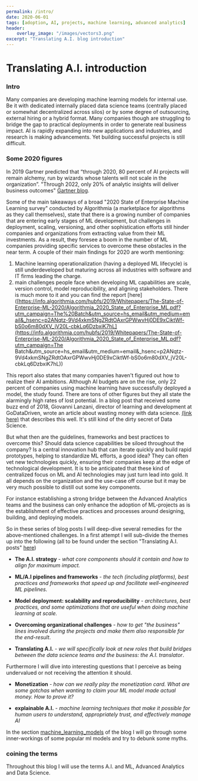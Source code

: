 ```yaml
---
permalink: /intro/
date: 2020-06-01
tags: [adoption, AI, projects, machine learning, advanced analytics]
header:
    overlay_image: "/images/vectors3.png"
excerpt: "Translating A.I. blog introduction"
---
```


# Translating A.I. introduction

### Intro

Many companies are developing machine learning models for internal use. Be it with dedicated internally placed data science teams (centrally placed or somewhat decentralized across silos) or by some degree of outsourcing, external hiring or a hybrid format. Many companies though are struggling to bridge the gap to practical deployments in order to generate real business impact. AI is rapidly expanding into new applications and industries, and research is making advancements. Yet building successful projects is still difficult. 

### Some 2020 figures

In 2019 Gartner predicted that “through 2020, 80 percent of AI projects will remain alchemy, run by wizards whose talents will not scale in the organization”. "Through 2022, only 20% of analytic insights will deliver business outcomes" [Gartner blog](https://blogs.gartner.com/andrew_white/2019/01/03/our-top-data-and-analytics-predicts-for-2019/). 

Some of the main takeaways of a broad "2020 State of Enterprise Machine Learning survey" conducted by Algorithmia (a marketplace for algorithms as they call themselves), state that there is a growing number of companies that are entering early stages of ML development, but challenges in deployment, scaling, versioning, and other sophistication efforts still hinder companies and organizations from extracting value from their ML investments. As a result, they foresee a boom in the number of ML companies providing specific services to overcome these obstacles in the near term. A couple of their main findings for 2020 are worth mentioning: 

1) Machine learning operationalization (having a deployed ML lifecycle) is still underdeveloped but maturing across all industries with software and IT firms leading the charge.
2) main challenges people face when developing ML capabilities are scale, version control, model
reproducibility, and aligning stakeholders. There is much more to it and you can find the report [here]([https://info.algorithmia.com/hubfs/2019/Whitepapers/The-State-of-Enterprise-ML-2020/Algorithmia_2020_State_of_Enterprise_ML.pdf?utm_campaign=The%20Batch&utm_source=hs_email&utm_medium=email&_hsenc=p2ANqtz-9Vd4xkmSNgZRdtOAxrGPWwvHj0DE9xCiktWf-bS0o6m80dXV_jV20L-cbkLq6DzbxiK7hL](https://info.algorithmia.com/hubfs/2019/Whitepapers/The-State-of-Enterprise-ML-2020/Algorithmia_2020_State_of_Enterprise_ML.pdf?utm_campaign=The Batch&utm_source=hs_email&utm_medium=email&_hsenc=p2ANqtz-9Vd4xkmSNgZRdtOAxrGPWwvHj0DE9xCiktWf-bS0o6m80dXV_jV20L-cbkLq6DzbxiK7hL))

This report also states that many companies haven't figured out how to realize their AI ambitions. Although AI budgets are on the rise, only 22 percent of companies using machine learning have successfully deployed a model, the study found. There are tons of other figures but they all state the alarmingly high rates of lost potential. In a blog post that received some buzz end of 2018, Giovanni Lanzani, director of learning and development at GoDataDriven, wrote an article about wasting money with data science. [(link here)](https://godatadriven.com/blog/wasting-money-with-data-science/) that describes this well. It's still kind of the dirty secret of Data Science.

But what then are the guidelines, frameworks and best practices to overcome this? Should data science capabilities be siloed throughout the company? Is a central innovation hub that can iterate quickly and build rapid prototypes, helping to standardize ML efforts, a good idea? They can often vet new technologies quickly, ensuring their companies keep at the edge of technological development. It is to be anticipated that these kind of centralized focus on ML and AI technologies may just turn lead into gold. It all depends on the organization and the use-case off course but it may be very much possible to distill out some key components. 

For instance establishing a strong bridge between the Advanced Analytics teams and the business can only enhance the adoption of ML-projects as is the establishment of effective practices and processes around designing, building, and deploying models. 

So in these series of blog posts I will deep-dive several remedies for the above-mentioned challenges. In a first attempt I will sub-divide the themes up into the following (all to be found under the section "Translating A.I. posts" [here](https://rmania.github.io/translating_ai/))

- **The A.I. strategy** - _what core components should it contain and how to align for maximum impact._

- **ML/A.I pipelines and frameworks** - _the tech (including platforms), best practices and frameworks that speed up and facilitate well-engineered ML pipelines._

- **Model deployment: scalability and reproducibility** - _architectures, best practices, and some optimizations that are useful when doing machine learning at scale._

- **Overcoming organizational challenges** - _how to get "the business" lines involved during the projects and make them also responsible for the end-result_. 

- **Translating A.I.** - _we will specifically look at new roles that build bridges between the data science teams and the business: the A.I. translator_.

  

Furthermore I will dive into interesting questions that I perceive as being undervalued or not receiving the attention it should. 

* **Monetization** - _how can we really play the monetization card. What are some gotchas when wanting to claim your ML model made actual money. How to prove it?_

* **explainable A.I.** - _machine learning techniques that make it possible for human users to understand, appropriately trust, and effectively manage AI_

  

In the section [machine_learning_models](https://rmania.github.io/machine_learning_models/) of the blog I will go through some inner-workings of some popular ml models and try to debunk some myths. 

### coining the terms

Throughout this blog I will use the terms A.I. and ML, Advanced Analytics and Data Science. 